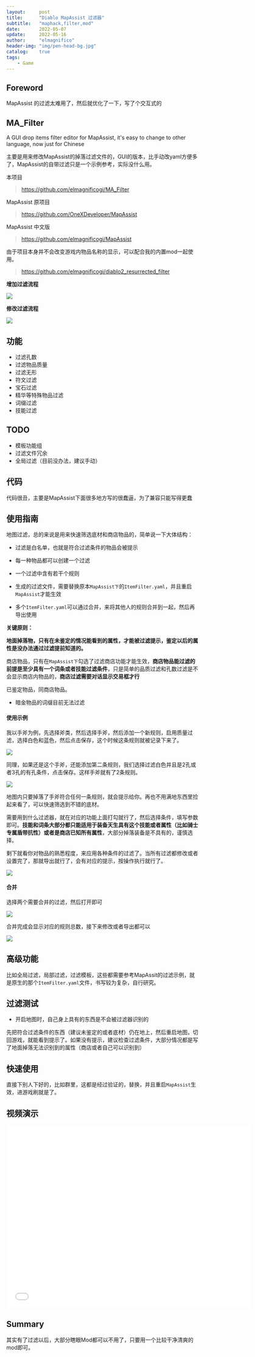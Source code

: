 ```yaml
---
layout:     post
title:      "Diablo MapAssist 过滤器"
subtitle:   "maphack,filter,mod"
date:       2022-05-07
update:     2022-05-16
author:     "elmagnifico"
header-img: "img/pen-head-bg.jpg"
catalog:    true
tags:
    - Game
---
```


## Foreword

MapAssist 的过滤太难用了，然后就优化了一下，写了个交互式的



## MA_Filter

A GUI drop items filter editor for MapAssist, it's easy to change to other language, now just for Chinese

主要是用来修改MapAssist的掉落过滤文件的，GUI的版本，比手动改yaml方便多了，MapAssist的自带过滤只是一个示例参考，实际没什么用。



本项目

> https://github.com/elmagnificogi/MA_Filter



MapAssist 原项目

> https://github.com/OneXDeveloper/MapAssist



MapAssist 中文版

> https://github.com/elmagnificogi/MapAssist



由于项目本身并不会改变游戏内物品名称的显示，可以配合我的内置mod一起使用。

> https://github.com/elmagnificogi/diablo2_resurrected_filter



**增加过滤流程**

![](https://img.elmagnifico.tech/static/upload/elmagnifico/202205060207504.png)

**修改过滤流程**

![](https://img.elmagnifico.tech/static/upload/elmagnifico/202205060208566.png)



## 功能

- 过滤孔数
- 过滤物品质量
- 过滤无形
- 符文过滤
- 宝石过滤
- 精华等特殊物品过滤
- 词缀过滤
- 技能过滤



## TODO

- 模板功能组
- 过滤文件冗余
- 全局过滤（目前没办法，建议手动）



## 代码

代码很丑，主要是MapAssist下面很多地方写的很蠢逼，为了兼容只能写得更蠢



## 使用指南

地图过滤，总的来说是用来快速筛选底材和商店物品的，简单说一下大体结构：

- 过滤是白名单，也就是符合过滤条件的物品会被提示

- 每一种物品都可以创建一个过滤
- 一个过滤中含有若干个规则
- 生成的过滤文件，需要替换原本`MapAssist下`的`ItemFilter.yaml`，并且重启`MapAssist`才能生效
- 多个`ItemFilter.yaml`可以通过合并，来将其他人的规则合并到一起，然后再导出使用



**关键原则：**

**地面掉落物，只有在未鉴定的情况能看到的属性，才能被过滤提示，鉴定以后的属性是没办法通过过滤提前知道的。**

商店物品，只有在`MapAssist下`勾选了过滤商店功能才能生效，**商店物品能过滤的前提是至少具有一个词条或者技能过滤条件**，只是简单的品质过滤和孔数过滤是不会显示商店内物品的，**商店过滤需要对话显示交易框才行**

已鉴定物品，同商店物品。

- 暗金物品的词缀目前无法过滤



#### 使用示例

我以手斧为例，先选择斧类，然后选择手斧，然后添加一个新规则，启用质量过滤，选择白色和蓝色，然后点击保存，这个时候这条规则就被记录下来了。

![](https://img.elmagnifico.tech/static/upload/elmagnifico/202205071456764.png)

同理，如果还是这个手斧，还能添加第二条规则，我们选择过滤白色并且是2孔或者3孔的有孔条件，点击保存。这样手斧就有了2条规则。

![](https://img.elmagnifico.tech/static/upload/elmagnifico/202205071459320.png)

地图内只要掉落了手斧符合任何一条规则，就会提示给你。再也不用满地东西里捡起来看了，可以快速筛选到不错的底材。



需要用到什么过滤器，就在对应的功能上面打勾就行了，然后选择条件，填写参数即可。**技能和词条大部分都只能适用于装备天生具有这个技能或者属性（比如骑士专属盾带抗性）或者是商店已知所有属性**，大部分掉落装备是不具有的，谨慎选择。

剩下就看你对物品的熟悉程度，来应用各种条件的过滤了。当所有过滤都修改或者设置完了，那就导出就行了，会有对应的提示，按操作执行就行了。

![](https://img.elmagnifico.tech/static/upload/elmagnifico/202205071608935.png)

#### 合并

选择两个需要合并的过滤，然后打开即可

![](https://img.elmagnifico.tech/static/upload/elmagnifico/202205071638040.png)

合并完成会显示对应的规则总数，接下来修改或者导出都可以

![](https://img.elmagnifico.tech/static/upload/elmagnifico/202205071638387.png)



## 高级功能

比如全局过滤，局部过滤，过滤模板，这些都需要参考MapAssit的过滤示例，就是原生的那个`ItemFilter.yaml`文件，书写较为复杂，自行研究。



## 过滤测试

- 开启地图时，自己身上具有的东西是不会被过滤器识别的

先把符合过滤条件的东西（建议未鉴定的或者底材）仍在地上，然后重启地图，切回游戏，就能看到提示了。如果没有提示，建议检查过滤条件，大部分情况都是写了地面掉落无法识别到的属性（商店或者自己可以识别到）



## 快速使用

直接下别人下好的，比如群里，这都是经过验证的，替换，并且重启`MapAssist`生效，进游戏刷就是了。



## 视频演示

<iframe src="//player.bilibili.com/player.html?aid=981420646&bvid=BV1R44y1u79x&cid=715261625&page=1" scrolling="no" border="0" frameborder="no" framespacing="0" allowfullscreen="true" width=640 height=480> </iframe>



## Summary

其实有了过滤以后，大部分瞎眼Mod都可以不用了，只要用一个比较干净清爽的mod即可。

